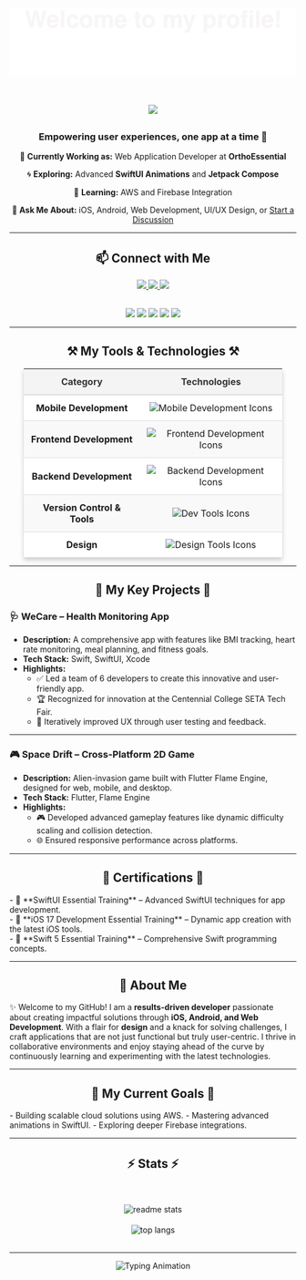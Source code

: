 ![](Assets/Bottom_up.svg)

<h1 align="center">
    <img src="https://readme-typing-svg.herokuapp.com/?font=Righteous&size=35&center=true&vCenter=true&width=800&height=70&duration=4000&lines=Hi+There!+👋;+I'm+Jeet+Panchal!;+A+Passionate+Developer+%26+Designer!;" />
</h1>

<h3 align="center">Empowering user experiences, one app at a time 🌟</h3>

<div align="center">

🔭 **Currently Working as:** Web Application Developer at **OrthoEssential**  

🌀 **Exploring:** Advanced **SwiftUI Animations** and **Jetpack Compose**  

🌱 **Learning:** AWS and Firebase Integration  

💬 **Ask Me About:** iOS, Android, Web Development, UI/UX Design, or [Start a Discussion](https://github.com/SpideyP00L/SpideyP00L/issues)  

</div>

---

<h2 align="center">📫 Connect with Me</h2>

<div align="center">
  <a href="mailto:jeetbpanchal@gmail.com">
    <img src="https://img.shields.io/badge/Gmail-333333?style=for-the-badge&logo=gmail&logoColor=red"/>
  </a>
  <a href="https://www.linkedin.com/in/jeet-07-panchal/" target="_blank">
    <img src="https://img.shields.io/badge/LinkedIn-0077B5?style=for-the-badge&logo=linkedin&logoColor=white" />
  </a>
  <a href="https://github.com/SpideyP00L" target="_blank">
    <img src="https://img.shields.io/badge/GitHub-181717?style=for-the-badge&logo=github&logoColor=white" />
  </a>
</div>

<br>
<!--   my-Tags -->
<p align="center">
    <a href="https://github.com/SpideyP00L"><img src="https://img.shields.io/badge/status-updating-brightgreen.svg"></a>
    <a href="https://github.com/SpideyP00L"><img src="https://visitor-badge.laobi.icu/badge?page_id=SpideyP00L.SpideyP00L"></a>
    <a href="https://github.com/SpideyP00L/SpideyP00L/graphs/contributors"><img src="https://img.shields.io/github/contributors/SpideyP00L/SpideyP00L?color=blue"></a>
    <a href="https://github.com/SpideyP00L/SpideyP00L/stargazers"><img src="https://img.shields.io/github/stars/SpideyP00L/SpideyP00L.svg?logo=github"></a>
    <a href="https://github.com/SpideyP00L/network/members"><img src="https://img.shields.io/github/forks/SpideyP00L/SpideyP00L.svg?color=blue&logo=github"></a>
</p>


---

<h2 align="center">⚒️ My Tools & Technologies ⚒️</h2>

<table align="center" style="border-collapse: collapse; margin: auto; width: 90%; text-align: center; font-size: 16px; box-shadow: 0 4px 8px rgba(0, 0, 0, 0.2);">
  <thead>
    <tr style="background-color: #f4f4f4; color: #333; border-bottom: 2px solid #ddd;">
      <th style="padding: 12px;">Category</th>
      <th style="padding: 12px;">Technologies</th>
    </tr>
  </thead>
  <tbody>
    <tr style="background-color: #ffffff; border-bottom: 1px solid #ddd;">
      <td style="padding: 12px; font-weight: bold;">Mobile Development</td>
      <td style="padding: 12px;">
        <img src="https://skillicons.dev/icons?i=swift,kotlin,flutter,androidstudio" height="40" alt="Mobile Development Icons"/>
      </td>
    </tr>
    <tr style="background-color: #f9f9f9; border-bottom: 1px solid #ddd;">
      <td style="padding: 12px; font-weight: bold;">Frontend Development</td>
      <td style="padding: 12px;">
        <img src="https://skillicons.dev/icons?i=html,css,javascript,react,bootstrap" height="40" alt="Frontend Development Icons"/>
      </td>
    </tr>
    <tr style="background-color: #ffffff; border-bottom: 1px solid #ddd;">
      <td style="padding: 12px; font-weight: bold;">Backend Development</td>
      <td style="padding: 12px;">
        <img src="https://skillicons.dev/icons?i=nodejs,express,mysql,mongodb" height="40" alt="Backend Development Icons"/>
      </td>
    </tr>
    <tr style="background-color: #f9f9f9; border-bottom: 1px solid #ddd;">
      <td style="padding: 12px; font-weight: bold;">Version Control & Tools</td>
      <td style="padding: 12px;">
        <img src="https://skillicons.dev/icons?i=git,vscode,github" height="40" alt="Dev Tools Icons"/>
      </td>
    </tr>
    <tr style="background-color: #ffffff; border-bottom: 1px solid #ddd;">
      <td style="padding: 12px; font-weight: bold;">Design</td>
      <td style="padding: 12px;">
        <img src="https://skillicons.dev/icons?i=figma,photoshop" height="40" alt="Design Tools Icons"/>
      </td>
    </tr>
  </tbody>
</table>


---

<h2 align="center">🚀 My Key Projects 🚀</h2>

### 🩺 **WeCare – Health Monitoring App**
- **Description:** A comprehensive app with features like BMI tracking, heart rate monitoring, meal planning, and fitness goals.
- **Tech Stack:** Swift, SwiftUI, Xcode
- **Highlights:**  
  - ✅ Led a team of 6 developers to create this innovative and user-friendly app.  
  - 🏆 Recognized for innovation at the Centennial College SETA Tech Fair.  
  - 🔄 Iteratively improved UX through user testing and feedback.

---

### 🎮 **Space Drift – Cross-Platform 2D Game**
- **Description:** Alien-invasion game built with Flutter Flame Engine, designed for web, mobile, and desktop.
- **Tech Stack:** Flutter, Flame Engine
- **Highlights:**  
  - 🎮 Developed advanced gameplay features like dynamic difficulty scaling and collision detection.  
  - 🌐 Ensured responsive performance across platforms.

---

<h2 align="center">📜 Certifications 📜</h2>
- 🏅 **SwiftUI Essential Training** – Advanced SwiftUI techniques for app development.  <br>
- 🏅 **iOS 17 Development Essential Training** – Dynamic app creation with the latest iOS tools. <br> 
- 🏅 **Swift 5 Essential Training** – Comprehensive Swift programming concepts.

---

<h2 align="center">🌟 About Me</h2>

✨ Welcome to my GitHub! I am a **results-driven developer** passionate about creating impactful solutions through **iOS, Android, and Web Development**. With a flair for **design** and a knack for solving challenges, I craft applications that are not just functional but truly user-centric. I thrive in collaborative environments and enjoy staying ahead of the curve by continuously learning and experimenting with the latest technologies.  

---

<h2 align="center">🌱 My Current Goals 🌱</h2>
- Building scalable cloud solutions using AWS.  
- Mastering advanced animations in SwiftUI.  
- Exploring deeper Firebase integrations.

---

<div align="center">
  <h2>⚡ Stats ⚡</h2>
<br/><br/>
  <img width=390 src="https://github-readme-stats.vercel.app/api?username=SpideyP00L&count_private=true&show_icons=true&theme=react&rank_icon=github&border_radius=10" alt="readme stats" />
<br/><br/>
  <img width=325 align="center" src="https://github-readme-stats.vercel.app/api/top-langs/?username=SpideyP00L&hide=HTML&langs_count=8&layout=compact&theme=react&border_radius=10" alt="top langs" />
<br/><br/>
</div>

---

<p align="center">
  <img src="https://readme-typing-svg.demolab.com?font=Fira+Code&weight=800&size=18&duration=2000&pause=1000&color=36BCF7&center=true&width=500&lines=Thanks+for+visiting+my+GitHub!;Let's+build+something+awesome+together!" alt="Typing Animation"/>
</p>
